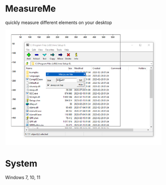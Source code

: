 # MeasureMe
quickly measure different elements on your desktop

![Screen shot](shot1.png)

# System
Windows 7, 10, 11
